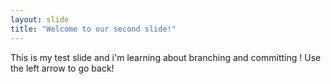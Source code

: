 ```yaml
---
layout: slide
title: "Welcome to our second slide!"
---
```

This is my test slide and i'm learning about branching and committing !
Use the left arrow to go back!
